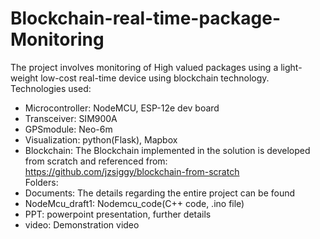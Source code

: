 # Blockchain-real-time-package-Monitoring
The project involves monitoring of High valued packages using a light-weight low-cost real-time device using blockchain technology.
Technologies used:
* Microcontroller: NodeMCU, ESP-12e dev board
* Transceiver: SIM900A
* GPSmodule: Neo-6m
* Visualization: python(Flask), Mapbox
* Blockchain: The Blockchain implemented in the solution is developed from scratch and referenced from: https://github.com/jzsiggy/blockchain-from-scratch<br />
Folders: <br />
* Documents: The details regarding the entire project can be found
* NodeMcu_draft1: Nodemcu_code(C++ code, .ino file)
* PPT: powerpoint presentation, further details
* video: Demonstration video
